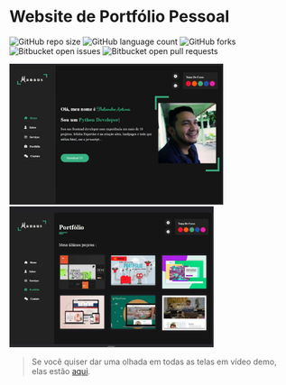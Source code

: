# Website de Portfólio Pessoal

![GitHub repo size](https://img.shields.io/github/repo-size/iuricode/README-template?style=for-the-badge)
![GitHub language count](https://img.shields.io/github/languages/count/iuricode/README-template?style=for-the-badge)
![GitHub forks](https://img.shields.io/github/forks/iuricode/README-template?style=for-the-badge)
![Bitbucket open issues](https://img.shields.io/bitbucket/issues/iuricode/README-template?style=for-the-badge)
![Bitbucket open pull requests](https://img.shields.io/bitbucket/pr-raw/iuricode/README-template?style=for-the-badge)

<a><img height="250" src="https://github.com/thelsandroantunes/front-end-02-website-responsivo/blob/main/images/imagem-capa.JPG" alt="imagem-capa"></a>
<a><img height="250" src="https://github.com/thelsandroantunes/front-end-02-website-responsivo/blob/main/images/imagem-capa2.JPG" alt="imagem-capa-2"></a>

> Se você quiser dar uma olhada em todas as telas em vídeo demo, elas estão [aqui](https://www.youtube.com/watch?v=304ZxqHt9SI).
